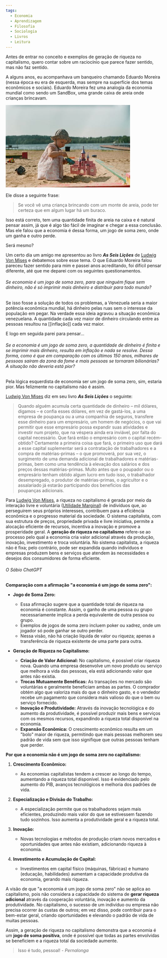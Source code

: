 ```yaml
---
tags:
  - Economia
  - Aprendizagem
  - Filosofia
  - Sociologia
  - Livros
  - Leitura
---
```

Antes de entrar no conceito e exemplos de geração de riqueza no capitalismo, quero contar sobre um raciocínio que parece fazer sentido, mas não faz sentido.

A alguns anos, eu acompanhava um banqueiro chamando Eduardo Moreira (nessa época eu era de esquerda, mas sempre na superfície dos temas econômicos e sociais). Eduardo Moreira fez uma analogia da economia mundial como sendo um SandBox, uma grande caixa de areia onde crianças brincavam.

![](Pasted%20image%2020240922225147.png)

Ele disse a seguinte frase:

> Se você vê uma criança brincando com um monte de areia, pode ter certeza que em algum lugar há um buraco.

Isso está correto, tem uma quantidade finita de areia na caixa e é natural pensar assim, já que é algo tão fácil de imaginar e chegar a essa conclusão. Mas ele falou que a economia é dessa forma, um jogo de soma zero, onde um ganha e outro perde.

Será mesmo? 

Um certo dia um amigo me apresentou ao livro ***As Seis Lições*** de [Ludwig Von Mises](Economia/Teoria%20Econômica/Economistas%20de%20verdade/Ludwing%20Von%20Mises/Ludwig%20Von%20Mises.md)
 e debatemos sobre esse tema. O que Eduardo Moreira falou pareceu fazer sentido para mim e passei anos acreditando, foi difícil pensar diferente, até que me deparei com os seguintes questionamentos.
 
###### Se economia é um jogo de soma zero, para que ninguém fique sem dinheiro, não é só imprimir mais dinheiro e distribuir para todo mundo?

Se isso fosse a solução de todos os problemas, a Venezuela seria a maior potência econômica mundial, há dinheiro pelas ruas sem o interesse da população em pegar. Na verdade essa ideia agravou a situação econômica venezuelana. A quantidade cada vez maior de dinheiro circulando entre as pessoas resultou na [[inflação]] cada vez maior.

E logo em seguida parei para pensar...
###### Se a economia é um jogo de soma zero, a quantidade de dinheiro é finita e se imprimir mais dinheiro, resulta em inflação e nada se resolve. Dessa forma, como é que em comparação com os últimos 150 anos, milhares de pessoas saíram da zona da fome e mais pessoas se tornaram bilionárias? A situação não deveria está pior?

Pela lógica esquerdista de economia ser um jogo de soma zero, sim, estaria pior. Mas felizmente no capitalismo não é assim.

[Ludwig Von Mises](Economia/Teoria%20Econômica/Economistas%20de%20verdade/Ludwing%20Von%20Mises/Ludwig%20Von%20Mises.md) diz em seu livro ***As Seis Lições*** o seguinte: 

> Quando alguém acumula certa quantidade de dinheiro – mil dólares, digamos – e confia esses dólares, em vez de gastá-los, a uma empresa de poupança ou a uma companhia de seguros, transfere esse dinheiro para um empresário, um homem de negócios, o que vai permitir que esse empresário possa expandir suas atividades e investir num projeto, que na véspera ainda era inviável, por falta do capital necessário. Que fará então o empresário com o capital recém-obtido? Certamente a primeira coisa que fará, o primeiro uso que dará a esse capital suplementar será a contratação de trabalhadores e a compra de matérias-primas – o que promoverá, por sua vez, o surgimento de uma demanda adicional de trabalhadores e matérias-primas, bem como uma tendência à elevação dos salários e dos preços dessas matérias-primas. Muito antes que o poupador ou o empresário tenham obtido algum lucro em tudo isso, o trabalhador desempregado, o produtor de matérias-primas, o agricultor e o assalariado já estarão participando dos benefícios das poupanças adicionais.

Para [Ludwig Von Mises](Economia/Teoria%20Econômica/Economistas%20de%20verdade/Ludwing%20Von%20Mises/Ludwig%20Von%20Mises.md), a riqueza no capitalismo é gerada por meio da interação livre e voluntária ([Utilidade Marginal](Utilidade%20Marginal.md)) de indivíduos que, ao perseguirem seus próprios interesses, contribuem para a eficiência econômica e o progresso material da sociedade. O sistema capitalista, com sua estrutura de preços, propriedade privada e livre iniciativa, permite a alocação eficiente de recursos, incentiva a inovação e promove a prosperidade geral. A **geração de riqueza no capitalismo** refere-se ao processo pelo qual a economia cria valor adicional através da produção, inovação, investimento e troca voluntária. No sistema capitalista, a riqueza não é fixa; pelo contrário, pode ser expandida quando indivíduos e empresas produzem bens e serviços que atendem às necessidades e desejos dos consumidores de forma eficiente.

###### O Sábio ChatGPT

**Comparação com a afirmação "a economia é um jogo de soma zero":**

- **Jogo de Soma Zero:**
    
    - Essa afirmação sugere que a quantidade total de riqueza na economia é constante. Assim, o ganho de uma pessoa ou grupo necessariamente implica a perda equivalente de outra pessoa ou grupo.
    - Exemplos de jogos de soma zero incluem poker ou xadrez, onde um jogador só pode ganhar se outro perder.
    - Nessa visão, não há criação líquida de valor ou riqueza; apenas a transferência de riqueza existente de uma parte para outra.
- **Geração de Riqueza no Capitalismo:**
    
    - **Criação de Valor Adicional:** No capitalismo, é possível criar riqueza nova. Quando uma empresa desenvolve um novo produto ou serviço que melhora a vida das pessoas, ela está adicionando valor que antes não existia.
    - **Trocas Mutuamente Benéficas:** As transações no mercado são voluntárias e geralmente beneficiam ambas as partes. O comprador obtém algo que valoriza mais do que o dinheiro gasto, e o vendedor recebe um pagamento que considera mais valioso do que o bem ou serviço fornecido.
    - **Inovação e Produtividade:** Através da inovação tecnológica e do aumento da produtividade, é possível produzir mais bens e serviços com os mesmos recursos, expandindo a riqueza total disponível na economia.
    - **Expansão Econômica:** O crescimento econômico resulta em um "bolo" maior de riqueza, permitindo que mais pessoas melhorem seu padrão de vida sem que isso signifique que outras pessoas tenham que perder.

**Por que a economia não é um jogo de soma zero no capitalismo:**

1. **Crescimento Econômico:**
    
    - As economias capitalistas tendem a crescer ao longo do tempo, aumentando a riqueza total disponível. Isso é evidenciado pelo aumento do PIB, avanços tecnológicos e melhoria dos padrões de vida.
2. **Especialização e Divisão do Trabalho:**
    
    - A especialização permite que os trabalhadores sejam mais eficientes, produzindo mais valor do que se estivessem fazendo tudo sozinhos. Isso aumenta a produtividade geral e a riqueza total.
3. **Inovação:**
    
    - Novas tecnologias e métodos de produção criam novos mercados e oportunidades que antes não existiam, adicionando riqueza à economia.
4. **Investimento e Acumulação de Capital:**
    
    - Investimentos em capital físico (máquinas, fábricas) e humano (educação, habilidades) aumentam a capacidade produtiva da economia, gerando mais riqueza.

A visão de que "a economia é um jogo de soma zero" não se aplica ao capitalismo, pois não considera a capacidade do sistema de **gerar riqueza adicional** através da cooperação voluntária, inovação e aumento da produtividade. No capitalismo, o sucesso de um indivíduo ou empresa não precisa ocorrer às custas de outros; em vez disso, pode contribuir para o bem-estar geral, criando oportunidades e elevando o padrão de vida de muitas pessoas.

Assim, a geração de riqueza no capitalismo demonstra que a economia é um **jogo de soma positiva**, onde é possível que todas as partes envolvidas se beneficiem e a riqueza total da sociedade aumente.

> Isso é tudo, pessoal! - *Pernalonga*